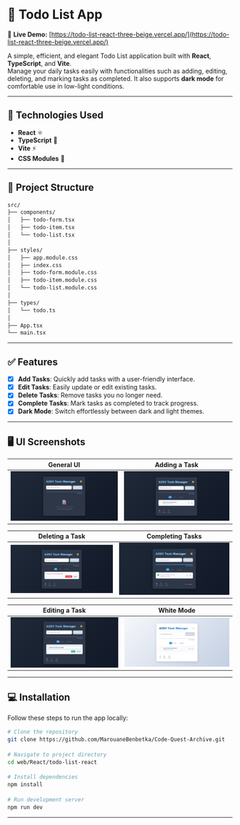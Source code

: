 # 📌 Todo List App

🔗 **Live Demo:** [https://todo-list-react-three-beige.vercel.app/](https://todo-list-react-three-beige.vercel.app/)

A simple, efficient, and elegant Todo List application built with **React**, **TypeScript**, and **Vite**.  
Manage your daily tasks easily with functionalities such as adding, editing, deleting, and marking tasks as completed. It also supports **dark mode** for comfortable use in low-light conditions.

---

## 🚀 Technologies Used

-   **React** ⚛️
-   **TypeScript** 📘
-   **Vite** ⚡
-   **CSS Modules** 🎨

---

## 📁 Project Structure

```bash
src/
├── components/
│   ├── todo-form.tsx
│   ├── todo-item.tsx
│   └── todo-list.tsx
│
├── styles/
│   ├── app.module.css
│   ├── index.css
│   ├── todo-form.module.css
│   ├── todo-item.module.css
│   └── todo-list.module.css
│
├── types/
│   └── todo.ts
│
├── App.tsx
└── main.tsx
```

---

## ✅ Features

-   [x] **Add Tasks**: Quickly add tasks with a user-friendly interface.
-   [x] **Edit Tasks**: Easily update or edit existing tasks.
-   [x] **Delete Tasks**: Remove tasks you no longer need.
-   [x] **Complete Tasks**: Mark tasks as completed to track progress.
-   [x] **Dark Mode**: Switch effortlessly between dark and light themes.

---

## 🖥️ UI Screenshots

| General UI                                         | Adding a Task                                        |
| -------------------------------------------------- | ---------------------------------------------------- |
| ![General UI](./github/screenshots/general-ui.png) | ![Adding Task](./github/screenshots/adding-task.png) |

| Deleting a Task                                          | Completing Tasks                                             |
| -------------------------------------------------------- | ------------------------------------------------------------ |
| ![Deleting Task](./github/screenshots/deleting-task.png) | ![Completing Task](./github/screenshots/completing-task.png) |

| Editing a Task                                         | White Mode                                         |
| ------------------------------------------------------ | -------------------------------------------------- |
| ![Editing Task](./github/screenshots/editing-task.png) | ![White Mode](./github/screenshots/white-mode.png) |

---

## 💻 Installation

Follow these steps to run the app locally:

```bash
# Clone the repository
git clone https://github.com/MarouaneBenbetka/Code-Quest-Archive.git

# Navigate to project directory
cd web/React/todo-list-react

# Install dependencies
npm install

# Run development server
npm run dev
```

---

